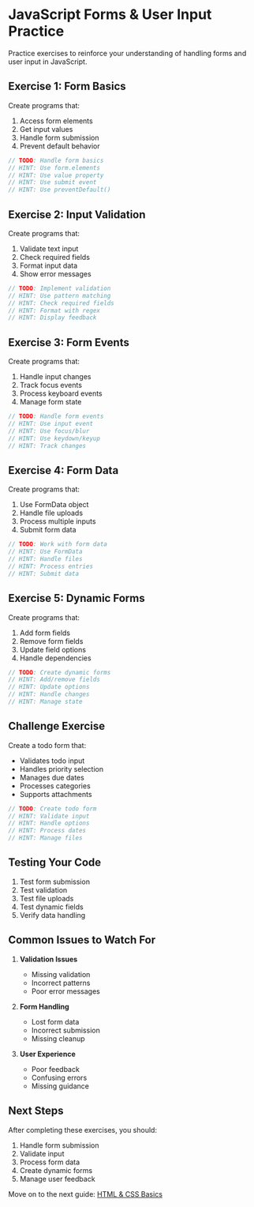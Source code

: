 # JavaScript Forms & User Input Practice

Practice exercises to reinforce your understanding of handling forms and user input in JavaScript.

## Exercise 1: Form Basics
Create programs that:
1. Access form elements
2. Get input values
3. Handle form submission
4. Prevent default behavior

```javascript
// TODO: Handle form basics
// HINT: Use form.elements
// HINT: Use value property
// HINT: Use submit event
// HINT: Use preventDefault()
```

## Exercise 2: Input Validation
Create programs that:
1. Validate text input
2. Check required fields
3. Format input data
4. Show error messages

```javascript
// TODO: Implement validation
// HINT: Use pattern matching
// HINT: Check required fields
// HINT: Format with regex
// HINT: Display feedback
```

## Exercise 3: Form Events
Create programs that:
1. Handle input changes
2. Track focus events
3. Process keyboard events
4. Manage form state

```javascript
// TODO: Handle form events
// HINT: Use input event
// HINT: Use focus/blur
// HINT: Use keydown/keyup
// HINT: Track changes
```

## Exercise 4: Form Data
Create programs that:
1. Use FormData object
2. Handle file uploads
3. Process multiple inputs
4. Submit form data

```javascript
// TODO: Work with form data
// HINT: Use FormData
// HINT: Handle files
// HINT: Process entries
// HINT: Submit data
```

## Exercise 5: Dynamic Forms
Create programs that:
1. Add form fields
2. Remove form fields
3. Update field options
4. Handle dependencies

```javascript
// TODO: Create dynamic forms
// HINT: Add/remove fields
// HINT: Update options
// HINT: Handle changes
// HINT: Manage state
```

## Challenge Exercise
Create a todo form that:
- Validates todo input
- Handles priority selection
- Manages due dates
- Processes categories
- Supports attachments

```javascript
// TODO: Create todo form
// HINT: Validate input
// HINT: Handle options
// HINT: Process dates
// HINT: Manage files
```

## Testing Your Code

1. Test form submission
2. Test validation
3. Test file uploads
4. Test dynamic fields
5. Verify data handling

## Common Issues to Watch For

1. **Validation Issues**
   - Missing validation
   - Incorrect patterns
   - Poor error messages

2. **Form Handling**
   - Lost form data
   - Incorrect submission
   - Missing cleanup

3. **User Experience**
   - Poor feedback
   - Confusing errors
   - Missing guidance

## Next Steps

After completing these exercises, you should:
1. Handle form submission
2. Validate input
3. Process form data
4. Create dynamic forms
5. Manage user feedback

Move on to the next guide: [HTML & CSS Basics](./html-css-basics.md) 